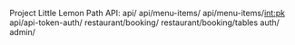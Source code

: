 Project Little Lemon
Path API:
api/
api/menu-items/
api/menu-items/<int:pk>
api/api-token-auth/
restaurant/booking/
restaurant/booking/tables
auth/
admin/
